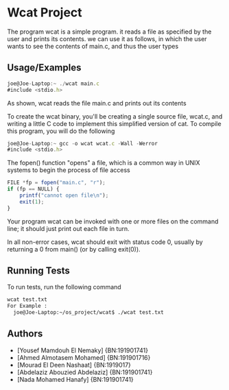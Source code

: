 
# Wcat Project 

The program wcat is a simple program.  it reads a file as specified by the user and prints its contents. we can use it  as follows, in which the user wants to see the contents of main.c, and thus the user types






## Usage/Examples

```javascript
joe@Joe-Laptop:~ ./wcat main.c
#include <stdio.h>
```
As shown, wcat reads the file main.c and prints out its contents

To create the wcat binary, you'll be creating a single source file, wcat.c, and writing a little C code to implement this simplified version of cat. To compile this program, you will do the following

```javascript
joe@Joe-Laptop:~ gcc -o wcat wcat.c -Wall -Werror
#include <stdio.h>
```
The fopen() function "opens" a file, which is a common way in UNIX systems to begin the process of file access

```javascript
FILE *fp = fopen("main.c", "r");
if (fp == NULL) {
    printf("cannot open file\n");
    exit(1);
}
```

Your program wcat can be invoked with one or more files on the command line; it should just print out each file in turn.

In all non-error cases, wcat should exit with status code 0, usually by returning a 0 from main() (or by calling exit(0)).
## Running Tests

To run tests, run the following command

```bash
wcat test.txt
For Example :
  joe@Joe-Laptop:~/os_project/wcat$ ./wcat test.txt
```


## Authors

- [Yousef Mamdouh El Nemaky]      {BN:191901741}
- [Ahmed Almotasem Mohamed]       {BN:191901716}
- [Mourad El Deen Nashaat]        {BN:1919017}
- [Abdelaziz Abouzied Abdelaziz]  {BN:191901741}
- [Nada Mohamed Hanafy]           {BN:191901741}
